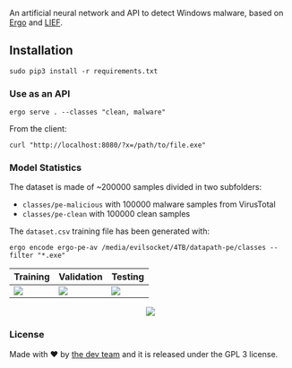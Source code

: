 An artificial neural network and API to detect Windows malware, based on [Ergo](https://github.com/evilsocket/ergo) and [LIEF](https://lief.quarkslab.com/).

## Installation

    sudo pip3 install -r requirements.txt

### Use as an API

    ergo serve . --classes "clean, malware"

From the client:

    curl "http://localhost:8080/?x=/path/to/file.exe"

### Model Statistics

The dataset is made of ~200000 samples divided in two subfolders:

- `classes/pe-malicious` with 100000 malware samples from VirusTotal
- `classes/pe-clean` with 100000 clean samples

The `dataset.csv` training file has been generated with:

    ergo encode ergo-pe-av /media/evilsocket/4TB/datapath-pe/classes --filter "*.exe"

| Training | Validation | Testing |
|----------|------------|---------|
![](https://raw.githubusercontent.com/evilsocket/ergo-pe-av/master/training_cm.png) | ![](https://raw.githubusercontent.com/evilsocket/ergo-pe-av/master/validation_cm.png) | ![](https://raw.githubusercontent.com/evilsocket/ergo-pe-av/master/test_cm.png) |

<center>
<img src="https://raw.githubusercontent.com/evilsocket/ergo-pe-av/master/history.png"/>
</center>

### License

Made with ♥  by [the dev team](https://github.com/evilsocket/ergo-pe-av/graphs/contributors) and it is released under the GPL 3 license.

